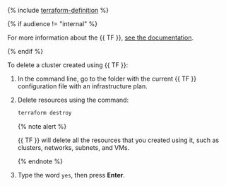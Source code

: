 {% include [terraform-definition](../../_tutorials/terraform-definition.md) %}

{% if audience != "internal" %}

For more information about the {{ TF }}, [see the documentation](../../tutorials/infrastructure-management/terraform-quickstart.md#install-terraform).

{% endif %}

To delete a cluster created using {{ TF }}:
1. In the command line, go to the folder with the current {{ TF }} configuration file with an infrastructure plan.
1. Delete resources using the command:

   ```bash
   terraform destroy
   ```

   {% note alert %}

   {{ TF }} will delete all the resources that you created using it, such as clusters, networks, subnets, and VMs.

   {% endnote %}

1. Type the word `yes`, then press **Enter**.